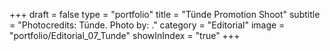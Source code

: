+++
draft = false
type = "portfolio"
title = "Tünde Promotion Shoot"
subtitle = "Photocredits: Tünde. Photo by: ."
category = "Editorial"
image = "portfolio/Editorial_07_Tunde"
showInIndex = "true"
+++
